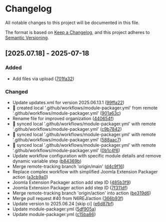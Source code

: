 # Changelog

All notable changes to this project will be documented in this file.

The format is based on [Keep a Changelog](https://keepachangelog.com/en/1.0.0/),
and this project adheres to [Semantic Versioning](https://semver.org/spec/v2.0.0.html).

## [2025.07.18] - 2025-07-18

### Added

* Add files via upload ([701fa32](https://github.com/N6REJ/mod_bears_pricing_tables/commit/701fa32))

### Changed

* Update updates.xml for version 2025.06.13.1 ([99ffa22](https://github.com/N6REJ/mod_bears_pricing_tables/commit/99ffa22))
* 🔄 created local '.github/workflows/module-packager.yml' from remote '.github/workflows/module-packager.yml' ([901a63c](https://github.com/N6REJ/mod_bears_pricing_tables/commit/901a63c))
* Rename file for improved organization ([440654f](https://github.com/N6REJ/mod_bears_pricing_tables/commit/440654f))
* 🔄 synced local '.github/workflows/module-packager.yml' with remote '.github/workflows/module-packager.yml' ([c9b7842](https://github.com/N6REJ/mod_bears_pricing_tables/commit/c9b7842))
* 🔄 synced local '.github/workflows/module-packager.yml' with remote '.github/workflows/module-packager.yml' ([588aac7](https://github.com/N6REJ/mod_bears_pricing_tables/commit/588aac7))
* 🔄 synced local '.github/workflows/module-packager.yml' with remote '.github/workflows/module-packager.yml' ([0b1c4f6](https://github.com/N6REJ/mod_bears_pricing_tables/commit/0b1c4f6))
* Update workflow configuration with specific module details and remove dynamic variable step ([b84369b](https://github.com/N6REJ/mod_bears_pricing_tables/commit/b84369b))
* Merge remote-tracking branch 'origin/main' ([d4c9f16](https://github.com/N6REJ/mod_bears_pricing_tables/commit/d4c9f16))
* Replace complex workflow with simplified Joomla Extension Packager action ([a3cb9a0](https://github.com/N6REJ/mod_bears_pricing_tables/commit/a3cb9a0))
* Joomla Extension Packager action add step ID ([485b3f9](https://github.com/N6REJ/mod_bears_pricing_tables/commit/485b3f9))
* Joomla Extension Packager action add step ID ([7f311df](https://github.com/N6REJ/mod_bears_pricing_tables/commit/7f311df))
* Merge remote-tracking branch 'origin/action' into action ([be319d6](https://github.com/N6REJ/mod_bears_pricing_tables/commit/be319d6))
* Merge pull request #40 from N6REJ/action ([366b93f](https://github.com/N6REJ/mod_bears_pricing_tables/commit/366b93f))
* Update version to 2025.06.24 [skip ci] ([e6d87bf](https://github.com/N6REJ/mod_bears_pricing_tables/commit/e6d87bf))
* Update module-packager.yml ([5df905a](https://github.com/N6REJ/mod_bears_pricing_tables/commit/5df905a))
* Update module-packager.yml ([c15ba86](https://github.com/N6REJ/mod_bears_pricing_tables/commit/c15ba86))


